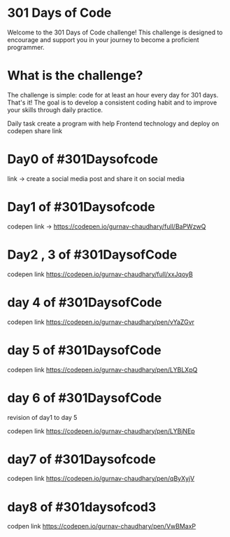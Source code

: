 # 301 Days of Code

Welcome to the 301 Days of Code challenge!
 This challenge is designed to encourage and support 
 you in your journey to become a proficient programmer.

# What is the challenge?
The challenge is simple: code for at least an hour every day for 301 days.
 That's it! The goal is to develop a consistent coding habit and
  to improve your skills through daily practice.

  Daily task create a program with help Frontend technology and deploy on codepen 
  share link 


  # Day0 of #301Daysofcode 

  link -> create a social media post and share it on social media


  # Day1 of #301Daysofcode 

 codepen link -> https://codepen.io/gurnav-chaudhary/full/BaPWzwQ


 # Day2 , 3 of #301DaysofCode 

 codepen link https://codepen.io/gurnav-chaudhary/full/xxJqoyB

 # day 4 of #301DaysofCode 

 codepen link  https://codepen.io/gurnav-chaudhary/pen/vYaZGvr


 # day 5 of #301DaysofCode

 codepen link https://codepen.io/gurnav-chaudhary/pen/LYBLXpQ


 # day 6 of #301DaysofCode 

 revision of day1 to day 5

 codepen link https://codepen.io/gurnav-chaudhary/pen/LYBjNEp


 # day7 of #301Daysofcode 


 codepen link https://codepen.io/gurnav-chaudhary/pen/qByXyjV


# day8  of #301daysofcod3

codpen link https://codepen.io/gurnav-chaudhary/pen/VwBMaxP
